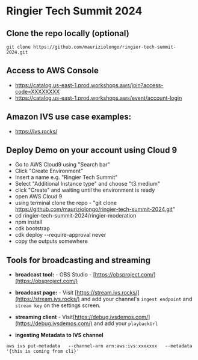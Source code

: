 # Ringier Tech Summit 2024

## Clone the repo locally (optional)
```
git clone https://github.com/mauriziolongo/ringier-tech-summit-2024.git
```

## Access to AWS Console

- https://catalog.us-east-1.prod.workshops.aws/join?access-code=XXXXXXXX
- https://catalog.us-east-1.prod.workshops.aws/event/account-login

## Amazon IVS use case examples:
- https://ivs.rocks/ 

## Deploy Demo on your account using Cloud 9
- Go to AWS Cloud9 using "Search bar"
- Click "Create Environment"
- Insert a name e.g. "Ringier Tech Summit"
- Select "Additional Instance type" and choose "t3.medium"
- click "Create" and waiting until the environment is ready
- open AWS Cloud 9
- using terminal clone the repo - "git clone https://github.com/mauriziolongo/ringier-tech-summit-2024.git"
- cd ringier-tech-summit-2024/ringier-moderation
- npm install
- cdk bootstrap
- cdk deploy --require-approval never
- copy the outputs somewhere

## Tools for broadcasting and streaming

- **broadcast tool:** - OBS Studio - [https://obsproject.com/](https://obsproject.com/)

- **broadcast page:** - Visit [https://stream.ivs.rocks/](https://stream.ivs.rocks/) and add your channel's `ingest endpoint` and `stream key` on the settings screen.

- **streaming client** - Visit[https://debug.ivsdemos.com/](https://debug.ivsdemos.com/) and add your `playbackUrl`

- **ingesting Metadata to IVS channel**
```
aws ivs put-metadata   --channel-arn arn:aws:ivs:xxxxxxx   --metadata '{this is coming from cli}'
```
